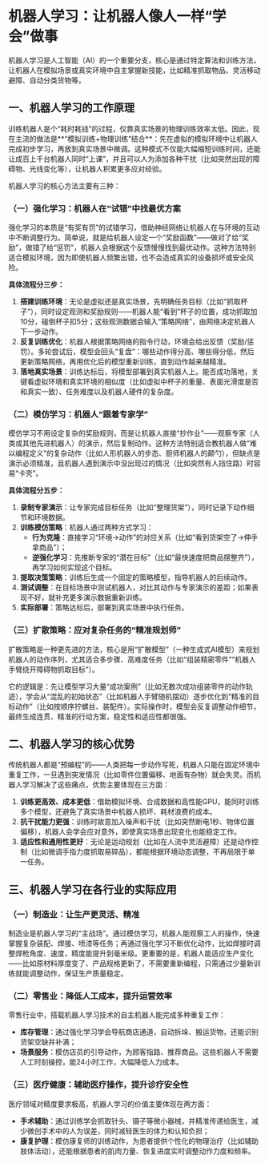 # 机器人学习：让机器人像人一样“学会”做事
机器人学习是人工智能（AI）的一个重要分支，核心是通过特定算法和训练方法，让机器人在模拟场景或真实环境中自主掌握新技能，比如精准抓取物品、灵活移动避障、自动分类货物等。


## 一、机器人学习的工作原理
训练机器人是个“耗时耗钱”的过程，仅靠真实场景的物理训练效率太低。因此，现在主流的做法是**“模拟训练+物理训练”结合**：先在虚拟的模拟环境中让机器人完成初步学习，再放到真实场景中微调。这种模式不仅能大幅缩短训练时间，还能让成百上千台机器人同时“上课”，并且可以人为添加各种干扰（比如突然出现的障碍物、光线变化等），让机器人积累更多应对经验。

机器人学习的核心方法主要有三种：


### （一）强化学习：机器人在“试错”中找最优方案
强化学习的本质是“有奖有罚”的试错学习，借助神经网络让机器人在与环境的互动中不断调整行为。简单说，就是给机器人设定一个“奖励函数”——做对了给“奖励”，做错了给“惩罚”，机器人会根据这个反馈慢慢找到最优动作。这种方法特别适合模拟环境，因为即使机器人频繁出错，也不会造成真实的设备损坏或安全风险。

**具体流程分三步：**
1.  **搭建训练环境**：无论是虚拟还是真实场景，先明确任务目标（比如“抓取杯子”），同时设定观测和奖励规则——机器人能“看到”杯子的位置，成功抓取加10分，碰倒杯子扣5分；这些观测数据会输入“策略网络”，由网络决定机器人下一步动作。
2.  **反复训练优化**：机器人根据策略网络的指令行动，环境会给出反馈（奖励/惩罚）。多轮尝试后，模型会回头“复盘”：哪些动作得分高、哪些得分低，然后更新策略网络，再用优化后的模型重新训练，直到动作越来越精准。
3.  **落地真实场景**：训练达标后，将模型部署到真实机器人上。能否成功落地，关键看虚拟环境和真实环境的相似度（比如虚拟中杯子的重量、表面光滑度是否和真实一致）、任务难度以及机器人硬件的复杂度。


### （二）模仿学习：机器人“跟着专家学”
模仿学习不用设定复杂的奖励规则，而是让机器人直接“抄作业”——观察专家（人类或其他先进机器人）的演示，然后复制动作。这种方法特别适合教机器人做“难以编程定义”的复杂动作（比如人形机器人的步态、厨师机器人的颠勺），但缺点是演示必须精准，且机器人遇到演示中没出现过的情况（比如突然有人挡住路）时容易“卡壳”。

**具体流程分五步：**
1.  **录制专家演示**：让专家完成目标任务（比如“整理货架”），同时记录下动作细节和环境数据。
2.  **训练模仿策略**：机器人通过两种方式学习：
    *   **行为克隆**：直接学习“环境→动作”的对应关系（比如“看到货架空了→伸手拿商品”）；
    *   **逆强化学习**：先推断专家的“潜在目标”（比如“最快速度把商品摆整齐”），再学习如何实现这个目标。
3.  **提取决策策略**：训练后生成一个固定的策略模型，指导机器人的后续动作。
4.  **测试调整**：在目标场景中测试机器人，对比其动作与专家演示的差距；如果表现不好，就补充更多演示数据重新训练。
5.  **实际部署**：策略达标后，部署到真实场景中执行任务。


### （三）扩散策略：应对复杂任务的“精准规划师”
扩散策略是一种更先进的方法，核心是用“扩散模型”（一种生成式AI模型）来规划机器人的动作序列，尤其适合多步骤、高难度任务（比如“组装精密零件”“机器人手臂绕开障碍物抓取目标”）。

它的逻辑是：先让模型学习大量“成功案例”（比如无数次成功组装零件的动作轨迹），学会从“混乱的初始状态”（比如机器人手臂随机摆动）逐步优化到“精准的目标动作”（比如按顺序拧螺丝、装配件）。实际操作时，模型会反复调整动作细节，最终生成连贯、精准的行动方案，稳定性和适应性都很强。


## 二、机器人学习的核心优势
传统机器人都是“预编程”的——人类把每一步动作写死，机器人只能在固定环境中重复工作，一旦遇到突发情况（比如零件位置偏移、地面有杂物）就会失灵。而机器人学习解决了这些痛点，优势主要体现在三方面：

1.  **训练更高效、成本更低**：借助模拟环境、合成数据和高性能GPU，能同时训练多个模型，还避免了真实场景中机器人损坏、耗材浪费的成本。
2.  **抗干扰能力更强**：训练时故意加入噪声和干扰（比如突然断电1秒、物体位置偏移），机器人会学会应对意外，即使真实场景出现变化也能稳定工作。
3.  **适应性和通用性更好**：无论是运动规划（比如在人流中灵活避障）还是动作控制（比如微调手指力度抓取易碎品），都能根据环境动态调整，不再局限于单一任务。


## 三、机器人学习在各行业的实际应用
### （一）制造业：让生产更灵活、精准
制造业是机器人学习的“主战场”。通过模仿学习，机器人能观察工人的操作，快速掌握复杂装配、焊接、喷漆等任务；再通过强化学习不断优化动作，比如焊接时调整焊枪角度、速度，精度能提升到毫米级。更重要的是，机器人能适应生产变化——比如原材料厚度变了、产品规格更新了，不需要重新编程，只需通过少量新训练就能调整动作，保证生产质量稳定。


### （二）零售业：降低人工成本，提升运营效率
零售行业中，搭载机器人学习技术的自主机器人能完成多种重复工作：
-  **库存管理**：通过强化学习学会导航商店通道，自动拆垛、搬运货物，还能识别货架空缺并补满；
-  **场景服务**：模仿店员的引导动作，为顾客指路、推荐商品。这些机器人不需要人工时刻操控，能24小时工作，大幅降低人力成本。


### （三）医疗健康：辅助医疗操作，提升诊疗安全性
医疗领域对精度要求极高，机器人学习的价值主要体现在两方面：
-  **手术辅助**：通过训练学会抓取针头、镊子等微小器械，并精准传递给医生，减少微创手术中的人为误差，同时减轻医生的体力和认知负担；
-  **康复护理**：模仿康复师的训练动作，为患者提供个性化的物理治疗（比如辅助肢体活动），还能根据患者的肌肉力量、恢复进度实时调整动作力度和频率。